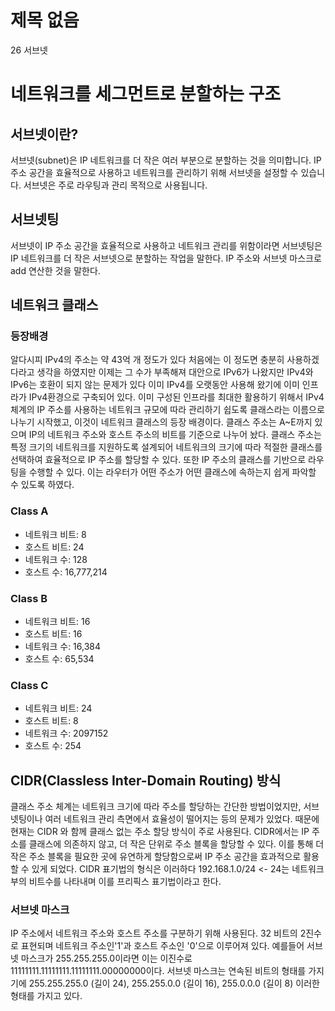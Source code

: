 # 제목 없음

26 서브넷

# 네트워크를 세그먼트로 분할하는 구조

## 서브넷이란?

서브넷(subnet)은 IP 네트워크를 더 작은 여러 부분으로 분할하는 것을 의미합니다. IP 주소 공간을 효율적으로 사용하고 네트워크를 관리하기 위해 서브넷을 설정할 수 있습니다. 서브넷은 주로 라우팅과 관리 목적으로 사용됩니다.

## 서브넷팅

서브넷이 IP 주소 공간을 효율적으로 사용하고 네트워크 관리를 위함이라면 서브넷팅은 IP 네트워크를 더 작은 서브넷으로 분할하는 작업을 말한다.
IP 주소와 서브넷 마스크로 add 연산한 것을 말한다.

## 네트워크 클래스

### 등장배경

알다시피 IPv4의 주소는 약 43억 개 정도가 있다 처음에는 이 정도면 충분히 사용하겠다라고 생각을 하였지만 이제는 그 수가 부족해져 대안으로 IPv6가 나왔지만 IPv4와 IPv6는 호환이 되지 않는 문제가 있다 이미 IPv4를 오랫동안 사용해 왔기에 이미 인프라가 IPv4환경으로 구축되어 있다. 이미 구성된 인프라를 최대한 활용하기 위해서 IPv4체계의 IP 주소를 사용하는 네트워크 규모에 따라 관리하기 쉽도록 클래스라는 이름으로 나누기 시작했고, 이것이 네트워크 클래스의 등장 배경이다.  클래스 주소는 A~E까지 있으며 IP의 네트워크 주소와 호스트 주소의 비트를 기준으로 나누어 놨다.
클래스 주소는 특정 크기의 네트워크를 지원하도록 설계되어 네트워크의 크기에 따라 적절한 클래스를 선택하여 효율적으로 IP 주소를 할당할 수 있다. 또한 IP 주소의 클래스를 기반으로 라우팅을 수행할 수 있다. 이는 라우터가 어떤 주소가 어떤 클래스에 속하는지 쉽게 파악할 수 있도록 하였다.

### Class A

- 네트워크 비트: 8
- 호스트 비트: 24
- 네트워크 수: 128
- 호스트 수: 16,777,214

### Class B

- 네트워크 비트: 16
- 호스트 비트: 16
- 네트워크 수: 16,384
- 호스트 수: 65,534

### Class C

- 네트워크 비트: 24
- 호스트 비트: 8
- 네트워크 수: 2097152
- 호스트 수: 254

## CIDR(Classless Inter-Domain Routing) 방식

클래스 주소 체계는 네트워크 크기에 따라 주소를 할당하는 간단한 방법이었지만, 서브넷팅이나 여러 네트워크 관리 측면에서 효율성이 떨어지는 등의 문제가 있었다. 때문에 현재는 CIDR 와 함께 클래스 없는 주소 할당 방식이 주로 사용된다.
CIDR에서는 IP 주소를 클래스에 의존하지 않고, 더 작은 단위로 주소 블록을 할당할 수 있다. 이를 통해 더 작은 주소 블록을 필요한 곳에 유연하게 할당함으로써 IP 주소 공간을 효과적으로 활용할 수 있게 되었다.
CIDR 표기법의 형식은 이러하다 192.168.1.0/24 <- 24는 네트워크 부의 비트수를 나타내며 이를 프리픽스 표기법이라고 한다.

### 서브넷 마스크

IP 주소에서 네트워크 주소와 호스트 주소를 구분하기 위해 사용된다.
32 비트의 2진수로 표현되며 네트워크 주소인'1'과 호스트 주소인 '0'으로 이루어져 있다.
예를들어 서브넷 마스크가 255.255.255.0이라면 이는 이진수로 11111111.11111111.11111111.00000000이다.
서브넷 마스크는 연속된 비트의 형태를 가지기에 255.255.255.0 (길이 24), 255.255.0.0 (길이 16), 255.0.0.0 (길이 8) 이러한 형태를 가지고 있다.